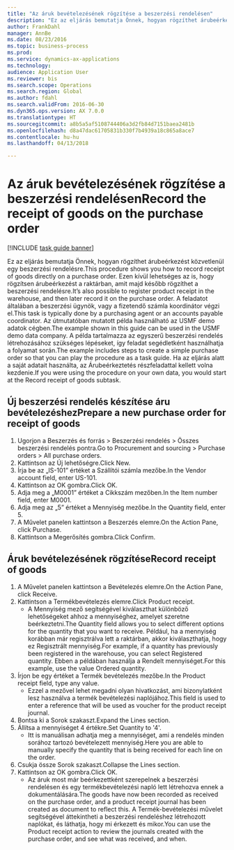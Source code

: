 ```yaml
--- 
title: "Az áruk bevételezésének rögzítése a beszerzési rendelésen"
description: "Ez az eljárás bemutatja Önnek, hogyan rögzíthet árubeérkezést közvetlenül egy beszerzési rendelésre."
author: FrankDahl
manager: AnnBe
ms.date: 08/23/2016
ms.topic: business-process
ms.prod: 
ms.service: dynamics-ax-applications
ms.technology: 
audience: Application User
ms.reviewer: bis
ms.search.scope: Operations
ms.search.region: Global
ms.author: fdahl
ms.search.validFrom: 2016-06-30
ms.dyn365.ops.version: AX 7.0.0
ms.translationtype: HT
ms.sourcegitcommit: a8b5a5af5108744406a3d2fb84d7151baea2481b
ms.openlocfilehash: d8a47dac61705831b330f7b4939a18c865a8ace7
ms.contentlocale: hu-hu
ms.lasthandoff: 04/13/2018

---
```

# <a name="record-the-receipt-of-goods-on-the-purchase-order"></a><span data-ttu-id="ee213-103">Az áruk bevételezésének rögzítése a beszerzési rendelésen</span><span class="sxs-lookup"><span data-stu-id="ee213-103">Record the receipt of goods on the purchase order</span></span>

[!INCLUDE [task guide banner](../../includes/task-guide-banner.md)]

<span data-ttu-id="ee213-104">Ez az eljárás bemutatja Önnek, hogyan rögzíthet árubeérkezést közvetlenül egy beszerzési rendelésre.</span><span class="sxs-lookup"><span data-stu-id="ee213-104">This procedure shows you how to record receipt of goods directly on a purchase order.</span></span> <span data-ttu-id="ee213-105">Ezen kívül lehetséges az is, hogy rögzítsen árubeérkezést a raktárban, amit majd később rögzíthet a beszerzési rendelésre.</span><span class="sxs-lookup"><span data-stu-id="ee213-105">It’s also possible to register product receipt in the warehouse, and then later record it on the purchase order.</span></span> <span data-ttu-id="ee213-106">A feladatot általában a beszerzési ügynök, vagy a fizetendő számla koordinátor végzi el.</span><span class="sxs-lookup"><span data-stu-id="ee213-106">This task is typically done by a purchasing agent or an accounts payable coordinator.</span></span> <span data-ttu-id="ee213-107">Az útmutatóban mutatott példa használható az USMF demo adatok cégben.</span><span class="sxs-lookup"><span data-stu-id="ee213-107">The example shown in this guide can be used in the USMF demo data company.</span></span> <span data-ttu-id="ee213-108">A példa tartalmazza az egyszerű beszerzési rendelés létrehozásához szükséges lépéseket, így feladat segédletként használhatja a folyamat során.</span><span class="sxs-lookup"><span data-stu-id="ee213-108">The example includes steps to create a simple purchase order so that you can play the procedure as a task guide.</span></span> <span data-ttu-id="ee213-109">Ha az eljárás alatt a saját adatait használta, az Árubeérkeztetés részfeladattal kellett volna kezdenie.</span><span class="sxs-lookup"><span data-stu-id="ee213-109">If you were using the procedure on your own data, you would start at the Record receipt of goods subtask.</span></span>


## <a name="prepare-a-new-purchase-order-for-receipt-of-goods"></a><span data-ttu-id="ee213-110">Új beszerzési rendelés készítése áru bevételezéshez</span><span class="sxs-lookup"><span data-stu-id="ee213-110">Prepare a new purchase order for receipt of goods</span></span>
1. <span data-ttu-id="ee213-111">Ugorjon a Beszerzés és forrás > Beszerzési rendelés > Összes beszerzési rendelés pontra.</span><span class="sxs-lookup"><span data-stu-id="ee213-111">Go to Procurement and sourcing > Purchase orders > All purchase orders.</span></span>
2. <span data-ttu-id="ee213-112">Kattintson az Új lehetőségre.</span><span class="sxs-lookup"><span data-stu-id="ee213-112">Click New.</span></span>
3. <span data-ttu-id="ee213-113">Írja be az „IS-101” értéket a Szállítói számla mezőbe.</span><span class="sxs-lookup"><span data-stu-id="ee213-113">In the Vendor account field, enter US-101.</span></span>
4. <span data-ttu-id="ee213-114">Kattintson az OK gombra.</span><span class="sxs-lookup"><span data-stu-id="ee213-114">Click OK.</span></span>
5. <span data-ttu-id="ee213-115">Adja meg a „M0001” értéket a Cikkszám mezőben.</span><span class="sxs-lookup"><span data-stu-id="ee213-115">In the Item number field, enter M0001.</span></span>
6. <span data-ttu-id="ee213-116">Adja meg az „5” értéket a Mennyiség mezőbe.</span><span class="sxs-lookup"><span data-stu-id="ee213-116">In the Quantity field, enter 5.</span></span>
7. <span data-ttu-id="ee213-117">A Művelet panelen kattintson a Beszerzés elemre.</span><span class="sxs-lookup"><span data-stu-id="ee213-117">On the Action Pane, click Purchase.</span></span>
8. <span data-ttu-id="ee213-118">Kattintson a Megerősítés gombra.</span><span class="sxs-lookup"><span data-stu-id="ee213-118">Click Confirm.</span></span>

## <a name="record-receipt-of-goods"></a><span data-ttu-id="ee213-119">Áruk bevételezésének rögzítése</span><span class="sxs-lookup"><span data-stu-id="ee213-119">Record receipt of goods</span></span>
1. <span data-ttu-id="ee213-120">A Művelet panelen kattintson a Bevételezés elemre.</span><span class="sxs-lookup"><span data-stu-id="ee213-120">On the Action Pane, click Receive.</span></span>
2. <span data-ttu-id="ee213-121">Kattintson a Termékbevételezés elemre.</span><span class="sxs-lookup"><span data-stu-id="ee213-121">Click Product receipt.</span></span>
    * <span data-ttu-id="ee213-122">A Mennyiség mező segítségével kiválaszthat különböző lehetőségeket ahhoz a mennyiséghez, amelyet szeretne beérkeztetni.</span><span class="sxs-lookup"><span data-stu-id="ee213-122">The Quantity field allows you to select different options for the quantity that you want to receive.</span></span> <span data-ttu-id="ee213-123">Például, ha a mennyiség korábban már regisztrálva lett a raktárban, akkor kiválaszthatja, hogy ez Regisztrált mennyiség.</span><span class="sxs-lookup"><span data-stu-id="ee213-123">For example, if a quantity has previously been registered in the warehouse, you can select Registered quantity.</span></span>  <span data-ttu-id="ee213-124">Ebben a példában használja a Rendelt mennyiséget.</span><span class="sxs-lookup"><span data-stu-id="ee213-124">For this example, use the value Ordered quantity.</span></span>   
3. <span data-ttu-id="ee213-125">Írjon be egy értéket a Termék bevételezés mezőbe.</span><span class="sxs-lookup"><span data-stu-id="ee213-125">In the Product receipt field, type any value.</span></span>
    * <span data-ttu-id="ee213-126">Ezzel a mezővel lehet megadni olyan hivatkozást, ami bizonylatként lesz használva a termék bevételezési naplójához.</span><span class="sxs-lookup"><span data-stu-id="ee213-126">This field is used to enter a reference that will be used as voucher for the product receipt journal.</span></span>  
4. <span data-ttu-id="ee213-127">Bontsa ki a Sorok szakaszt.</span><span class="sxs-lookup"><span data-stu-id="ee213-127">Expand the Lines section.</span></span>
5. <span data-ttu-id="ee213-128">Állítsa a mennyiséget 4 értékre.</span><span class="sxs-lookup"><span data-stu-id="ee213-128">Set Quantity to '4'.</span></span>
    * <span data-ttu-id="ee213-129">Itt is manuálisan adhatja meg a mennyiséget, ami a rendelés minden sorához tartozó bevételezett mennyiség.</span><span class="sxs-lookup"><span data-stu-id="ee213-129">Here you are able to manually specify the quantity that is being received for each line on the order.</span></span>  
6. <span data-ttu-id="ee213-130">Csukja össze Sorok szakaszt.</span><span class="sxs-lookup"><span data-stu-id="ee213-130">Collapse the Lines section.</span></span>
7. <span data-ttu-id="ee213-131">Kattintson az OK gombra.</span><span class="sxs-lookup"><span data-stu-id="ee213-131">Click OK.</span></span>
    * <span data-ttu-id="ee213-132">Az áruk most már beérkezettként szerepelnek a beszerzési rendelésen és egy termékbevételezési napló lett létrehozva ennek a dokumentálására.</span><span class="sxs-lookup"><span data-stu-id="ee213-132">The goods have now been recorded as received on the purchase order, and a product receipt journal has been created as document to reflect this.</span></span> <span data-ttu-id="ee213-133">A Termék-bevételezési művelet segítségével áttekintheti a beszerzési rendeléshez létrehozott naplókat, és láthatja, hogy mi érkezett és mikor.</span><span class="sxs-lookup"><span data-stu-id="ee213-133">You can use the Product receipt action to review the journals created with the purchase order, and see what was received, and when.</span></span>  


